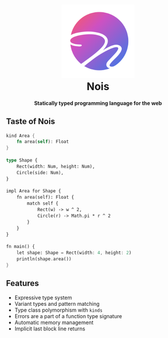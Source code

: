 <h1 align="center">
  <br>
  <img src="https://raw.githubusercontent.com/nois-lang/nois/master/data/logo/logo_web.svg" width="200">
  <br>
  Nois
  <br>
</h1>

<h4 align="center">Statically typed programming language for the web</h4>

## Taste of Nois

```rust
kind Area {
    fn area(self): Float
}

type Shape {
    Rect(width: Num, height: Num),
    Circle(side: Num),
}

impl Area for Shape {
    fn area(self): Float {
        match self {
            Rect(w) -> w ^ 2,
            Circle(r) -> Math.pi * r ^ 2
        }
    }
}

fn main() {
    let shape: Shape = Rect(width: 4, height: 2)
    println(shape.area())
}
```

## Features

- Expressive type system
- Variant types and pattern matching
- Type class polymorphism with `kinds`
- Errors are a part of a function type signature
- Automatic memory management
- Implicit last block line returns
